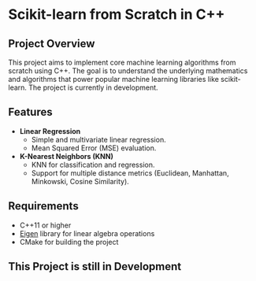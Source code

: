 # Scikit-learn from Scratch in C++

## Project Overview
This project aims to implement core machine learning algorithms from scratch using C++. The goal is to understand the underlying mathematics and algorithms that power popular machine learning libraries like scikit-learn. The project is currently in development.

## Features
- **Linear Regression**
  - Simple and multivariate linear regression.
  - Mean Squared Error (MSE) evaluation.
- **K-Nearest Neighbors (KNN)**
  - KNN for classification and regression.
  - Support for multiple distance metrics (Euclidean, Manhattan, Minkowski, Cosine Similarity).

## Requirements
- C++11 or higher
- [Eigen](http://eigen.tuxfamily.org/dox/) library for linear algebra operations
- CMake for building the project

## This Project is still in Development
